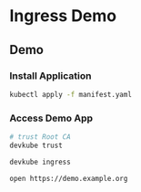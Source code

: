 # Ingress Demo

## Demo

### Install Application

```bash
kubectl apply -f manifest.yaml
```

### Access Demo App

```bash
# trust Root CA
devkube trust

devkube ingress
```

```bash
open https://demo.example.org
```
